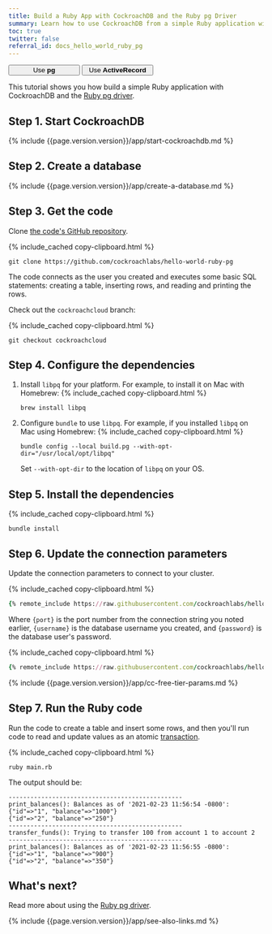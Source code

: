 ```yaml
---
title: Build a Ruby App with CockroachDB and the Ruby pg Driver
summary: Learn how to use CockroachDB from a simple Ruby application with the pg client driver.
toc: true
twitter: false
referral_id: docs_hello_world_ruby_pg
---
```


<div class="filters filters-big clearfix">
    <a href="build-a-ruby-app-with-cockroachdb.html"><button style="width: 28%" class="filter-button current">Use <strong>pg</strong></button></a>
    <a href="build-a-ruby-app-with-cockroachdb-activerecord.html"><button style="width: 28%" class="filter-button">Use <strong>ActiveRecord</strong></button></a>
</div>

This tutorial shows you how build a simple Ruby application with CockroachDB and the [Ruby pg driver](https://deveiate.org/code/pg/PG/Connection.html).

## Step 1. Start CockroachDB

{% include {{page.version.version}}/app/start-cockroachdb.md %}

## Step 2. Create a database

{% include {{page.version.version}}/app/create-a-database.md %}

## Step 3. Get the code

Clone [the code's GitHub repository](https://github.com/cockroachlabs/hello-world-ruby-pg).

{% include_cached copy-clipboard.html %}
~~~shell
git clone https://github.com/cockroachlabs/hello-world-ruby-pg
~~~

The code connects as the user you created and executes some basic SQL statements: creating a table, inserting rows, and reading and printing the rows.

<section class="filter-content" markdown="1" data-scope="cockroachcloud">

Check out the `cockroachcloud` branch:

{% include_cached copy-clipboard.html %}
~~~ shell
git checkout cockroachcloud
~~~

</section>

## Step 4. Configure the dependencies

1. Install `libpq` for your platform. For example, to install it on Mac with Homebrew:
    {% include_cached copy-clipboard.html %}
    ~~~shell
    brew install libpq
    ~~~
1. Configure `bundle` to use `libpq`. For example, if you installed `libpq` on Mac using Homebrew:
    {% include_cached copy-clipboard.html %}
    ~~~shell
    bundle config --local build.pg --with-opt-dir="/usr/local/opt/libpq"
    ~~~
    Set `--with-opt-dir` to the location of `libpq` on your OS.

## Step 5. Install the dependencies

{% include_cached copy-clipboard.html %}
~~~shell
bundle install
~~~

## Step 6. Update the connection parameters

Update the connection parameters to connect to your cluster.

<section class="filter-content" markdown="1" data-scope="local">

{% include_cached copy-clipboard.html %}
~~~ ruby
{% remote_include https://raw.githubusercontent.com/cockroachlabs/hello-world-ruby-pg/master/main.rb|# BEGIN connect|# END connect %}
~~~

Where `{port}` is the port number from the connection string you noted earlier, `{username}` is the database username you created, and `{password}` is the database user's password.

</section>
<section class="filter-content" markdown="1" data-scope="cockroachcloud">

{% include_cached copy-clipboard.html %}
~~~ ruby
{% remote_include https://raw.githubusercontent.com/cockroachlabs/hello-world-ruby-pg/cockroachcloud/main.rb|# BEGIN connect|# END connect %}
~~~

{% include {{page.version.version}}/app/cc-free-tier-params.md %}

</section>

## Step 7. Run the Ruby code

Run the code to create a table and insert some rows, and then you'll run code to read and update values as an atomic [transaction](transactions.html).

{% include_cached copy-clipboard.html %}
~~~ shell
ruby main.rb
~~~

The output should be:

~~~
------------------------------------------------
print_balances(): Balances as of '2021-02-23 11:56:54 -0800':
{"id"=>"1", "balance"=>"1000"}
{"id"=>"2", "balance"=>"250"}
------------------------------------------------
transfer_funds(): Trying to transfer 100 from account 1 to account 2
------------------------------------------------
print_balances(): Balances as of '2021-02-23 11:56:55 -0800':
{"id"=>"1", "balance"=>"900"}
{"id"=>"2", "balance"=>"350"}
~~~

## What's next?

Read more about using the [Ruby pg driver](https://rubygems.org/gems/pg).

{% include {{page.version.version}}/app/see-also-links.md %}
